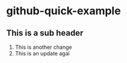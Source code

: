 # github-quick-example

## This is a sub header

1. This is another change
2. This is an update agai